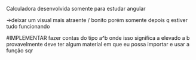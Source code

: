 Calculadora desenvolvida somente para estudar angular


->deixar um visual mais atraente / bonito porém somente depois q estiver tudo funcionando 

#IMPLEMENTAR  fazer contas do tipo
a^b onde isso significa a elevado a b
provavelmente deve ter algum material em que eu possa importar e usar a função sqr
